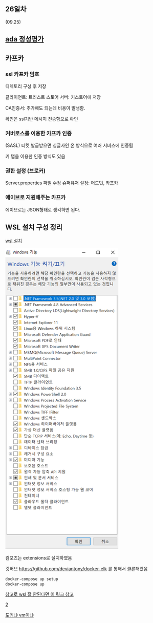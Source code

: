 ## 26일차
(09.25)

## [ada 정성평가](https://docs.google.com/spreadsheets/d/1Zet44Qir8D_uNZhyJMgyQ9hjC5sBpbjP/edit?usp=sharing&ouid=108430094174522716965&rtpof=true&sd=true)


## 카프카
### ssl 카프카 암호
디렉토리 <SSL> 구성 후 저장

클라이언트: 트러스트 스토어
서버: 키스토어에 저장

CA인증서: 추가해도 되는데 비용이 발생함.

확인은 ssl기반 메시지 전송함으로 확인

### 커버로스를 이용한 카프카 인증
(SASL) 티켓 발급받으면 싱글사인 온 방식으로 여러 서비스에 인증됨

키 탭을 이용한 인증 방식도 있음

### 권한 설정 (브로커)

Server.properties 파일 수정
슈퍼유저 설정: 어드민, 카프카

### 에이브로 지원해주는 카프카
에이브로는 JSON형태로 생각하면 된다.

## WSL 설치 구성 정리

[wsl 설치](https://xpectation.tistory.com/166#--%--%EB%A-%BC%EC%A-%--%--BIOS%EC%--%--%--%EC%A-%--%EC%-E%--%ED%--%--%EC%--%AC%--CPU%EC%-D%--%--%EA%B-%--%EC%--%--%ED%--%--%--%EA%B-%B-%EB%-A%A-%EC%-D%--%--%EC%BC%-C%EC%-E%---)

![img.png](img.png)

컴포즈는 extensions로 설치하였음

깃허브 https://github.com/deviantony/docker-elk 를 통해서 
클론해왔음

    docker-compose up setup
    docker-compose up


[참고로 wsl 잘 안된다면 이 링크 참고](https://xpectation.tistory.com/166#--%--%EB%A-%BC%EC%A-%--%--BIOS%EC%--%--%--%EC%A-%--%EC%-E%--%ED%--%--%EC%--%AC%--CPU%EC%-D%--%--%EA%B-%--%EC%--%--%ED%--%--%--%EA%B-%B-%EB%-A%A-%EC%-D%--%--%EC%BC%-C%EC%-E%---)

[2](https://citylock.tistory.com/604)

[도커냐 vm이냐](https://www.hind.pe.kr/1356)
